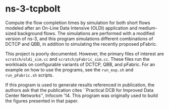 ns-3-tcpbolt
========

Compute the flow completion times by simulation for both short flows modeled after an On-Line Data Intensive (OLDI) application and medium-sized background flows.  The simulations are performed with a modified version of ns-3, and this program simulations different combinations of DCTCP and QBB, in addition to simulating the recently proposed pFabric.

This project is poorly documented.  However, the primary files of interest are ``scratch/oldi_sim.cc`` and  ``scratch/pFabric_sim.cc``.  These files run the workloads on configurable variants of DCTCP, QBB, and pFabric.  For an example on how to use the programs, see the ``run_exp.sh`` and ``run_pFabric.sh`` scripts.

If this program is used to generate results referenced in
publication, the authors ask that the publication cites ``Practical DCB for Improved Data Center Networks'', Infocom '14.  This program was originally used
to build the figures presented in that paper.

